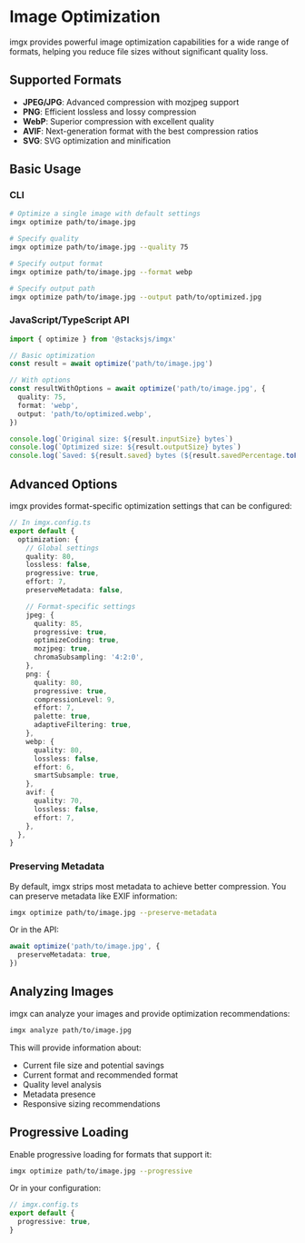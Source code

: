# Image Optimization

imgx provides powerful image optimization capabilities for a wide range of formats, helping you reduce file sizes without significant quality loss.

## Supported Formats

- **JPEG/JPG**: Advanced compression with mozjpeg support
- **PNG**: Efficient lossless and lossy compression
- **WebP**: Superior compression with excellent quality
- **AVIF**: Next-generation format with the best compression ratios
- **SVG**: SVG optimization and minification

## Basic Usage

### CLI

```bash
# Optimize a single image with default settings
imgx optimize path/to/image.jpg

# Specify quality
imgx optimize path/to/image.jpg --quality 75

# Specify output format
imgx optimize path/to/image.jpg --format webp

# Specify output path
imgx optimize path/to/image.jpg --output path/to/optimized.jpg
```

### JavaScript/TypeScript API

```ts
import { optimize } from '@stacksjs/imgx'

// Basic optimization
const result = await optimize('path/to/image.jpg')

// With options
const resultWithOptions = await optimize('path/to/image.jpg', {
  quality: 75,
  format: 'webp',
  output: 'path/to/optimized.webp',
})

console.log(`Original size: ${result.inputSize} bytes`)
console.log(`Optimized size: ${result.outputSize} bytes`)
console.log(`Saved: ${result.saved} bytes (${result.savedPercentage.toFixed(2)}%)`)
```

## Advanced Options

imgx provides format-specific optimization settings that can be configured:

```ts
// In imgx.config.ts
export default {
  optimization: {
    // Global settings
    quality: 80,
    lossless: false,
    progressive: true,
    effort: 7,
    preserveMetadata: false,

    // Format-specific settings
    jpeg: {
      quality: 85,
      progressive: true,
      optimizeCoding: true,
      mozjpeg: true,
      chromaSubsampling: '4:2:0',
    },
    png: {
      quality: 80,
      progressive: true,
      compressionLevel: 9,
      effort: 7,
      palette: true,
      adaptiveFiltering: true,
    },
    webp: {
      quality: 80,
      lossless: false,
      effort: 6,
      smartSubsample: true,
    },
    avif: {
      quality: 70,
      lossless: false,
      effort: 7,
    },
  },
}
```

### Preserving Metadata

By default, imgx strips most metadata to achieve better compression. You can preserve metadata like EXIF information:

```bash
imgx optimize path/to/image.jpg --preserve-metadata
```

Or in the API:

```ts
await optimize('path/to/image.jpg', {
  preserveMetadata: true,
})
```

## Analyzing Images

imgx can analyze your images and provide optimization recommendations:

```bash
imgx analyze path/to/image.jpg
```

This will provide information about:

- Current file size and potential savings
- Current format and recommended format
- Quality level analysis
- Metadata presence
- Responsive sizing recommendations

## Progressive Loading

Enable progressive loading for formats that support it:

```bash
imgx optimize path/to/image.jpg --progressive
```

Or in your configuration:

```ts
// imgx.config.ts
export default {
  progressive: true,
}
```
